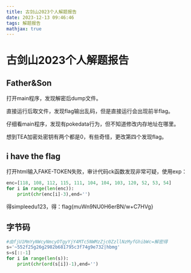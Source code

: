 ```yaml
---
title: 古剑山2023个人解题报告
date: 2023-12-13 09:46:46
tags: 解题报告
mathjax: true
---
```


# 古剑山2023个人解题报告

## Father&Son

打开main程序，发现解密后dump文件。

直接运行后取文件，发现flag输出乱码，但是直接运行会出现前半flag。

仔细看main程序，发现有pokedata行为，但不知道修改内存地址在哪里。

想到TEA加密处密钥有两个都是0，有些奇怪，更改第四个发现flag。

## i have the flag

打开html输入FAKE-TOKEN失败，审计代码ck函数发现非常可疑，使用exp：

```python
enc=[118, 108, 112, 115, 111, 104, 104, 103, 120, 52, 53, 54]
for i in range(len(enc)):
    print(chr(enc[i]-3),end='')
```

得simpleedu123，得：flag{muWn9NU0H6erBN/w+C7HVg}

## 字节码

```python
#由fjU1MmYyNWcyNmcyOTgyYjY4MTc5NWMzZjc0ZzllNzMyfGhibWc=解密得
s='~552f25g26g2982b681795c3f74g9e732|hbmg'
s=s[::-1]
for i in range(len(s)):
    print(chr(ord(s[i])-1),end='')
```

